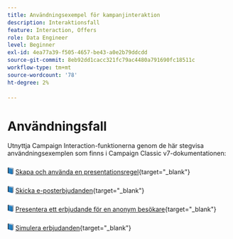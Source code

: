 ```yaml
---
title: Användningsexempel för kampanjinteraktion
description: Interaktionsfall
feature: Interaction, Offers
role: Data Engineer
level: Beginner
exl-id: 4ea77a39-f505-4657-be43-a0e2b79ddcdd
source-git-commit: 8eb92dd1cacc321fc79ac4480a791690fc18511c
workflow-type: tm+mt
source-wordcount: '78'
ht-degree: 2%

---
```


# Användningsfall

Utnyttja Campaign Interaction-funktionerna genom de här stegvisa användningsexemplen som finns i Campaign Classic v7-dokumentationen:

![](../assets/do-not-localize/book.png) [Skapa och använda en presentationsregel](https://experienceleague.adobe.com/docs/campaign-classic/using/managing-offers/case-study/presentation-rules.html){target="_blank"}

![](../assets/do-not-localize/book.png) [Skicka e-posterbjudanden](https://experienceleague.adobe.com/docs/campaign-classic/using/managing-offers/case-study/offers-on-an-outbound-channel.html){target="_blank"}

![](../assets/do-not-localize/book.png) [Presentera ett erbjudande för en anonym besökare](https://experienceleague.adobe.com/docs/campaign-classic/using/managing-offers/case-study/offers-on-an-outbound-channel.html){target="_blank"}

![](../assets/do-not-localize/book.png) [Simulera erbjudanden](https://experienceleague.adobe.com/docs/campaign-classic/using/managing-offers/case-study/offers-on-an-outbound-channel.html){target="_blank"}
